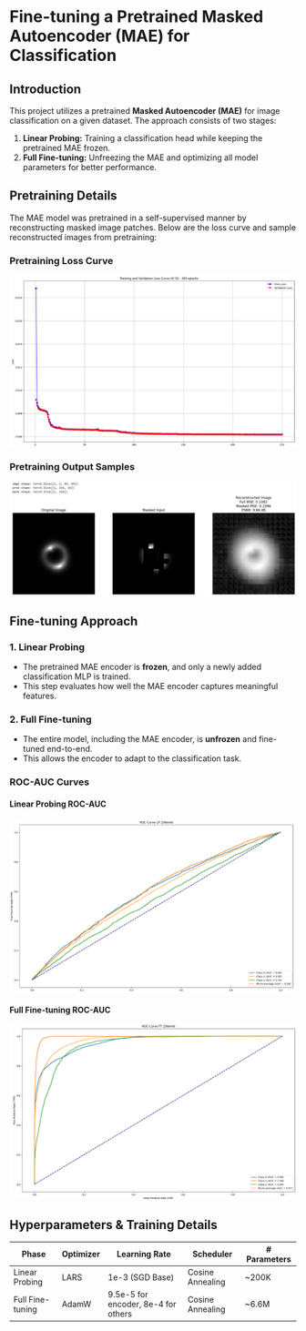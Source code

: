 # Fine-tuning a Pretrained Masked Autoencoder (MAE) for Classification

## Introduction
This project utilizes a pretrained **Masked Autoencoder (MAE)** for image classification on a given dataset. The approach consists of two stages:
1. **Linear Probing:** Training a classification head while keeping the pretrained MAE frozen.
2. **Full Fine-tuning:** Unfreezing the MAE and optimizing all model parameters for better performance.

## Pretraining Details
The MAE model was pretrained in a self-supervised manner by reconstructing masked image patches. Below are the loss curve and sample reconstructed images from pretraining:

### Pretraining Loss Curve
![Pretraining Loss Curve](../images/Task6A/task6A_loss_curve.png)

### Pretraining Output Samples
![Reconstructed Images](../images/Task6A/task6A_pretrain_img_map.png)

## Fine-tuning Approach
### 1. Linear Probing
- The pretrained MAE encoder is **frozen**, and only a newly added classification MLP is trained.
- This step evaluates how well the MAE encoder captures meaningful features.

### 2. Full Fine-tuning
- The entire model, including the MAE encoder, is **unfrozen** and fine-tuned end-to-end.
- This allows the encoder to adapt to the classification task.

### ROC-AUC Curves
#### Linear Probing ROC-AUC
![ROC-AUC Linear Probing](../images/Task6A/task6A_LP_ROC_AUC.png)

#### Full Fine-tuning ROC-AUC
![ROC-AUC Full Fine-tune](../images/Task6A/task6A_FT_ROC_AUC.png)

## Hyperparameters & Training Details
| Phase              | Optimizer  | Learning Rate | Scheduler  | # Parameters |
|-------------------|------------|--------------|------------|-------------|
| Linear Probing    | LARS      | 1e-3 (SGD Base)         | Cosine Annealing | ~200K  |
| Full Fine-tuning  | AdamW      | 9.5e-5 for encoder, 8e-4 for others         | Cosine Annealing | ~6.6M  |



